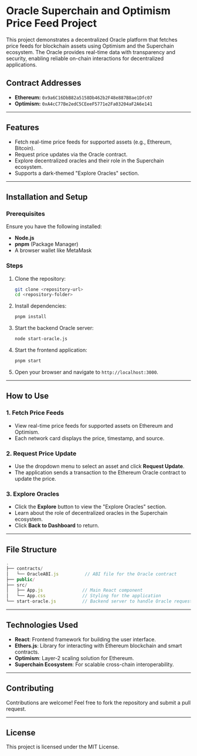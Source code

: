 # Oracle Superchain and Optimism Price Feed Project

This project demonstrates a decentralized Oracle platform that fetches price feeds for blockchain assets using Optimism and the Superchain ecosystem. The Oracle provides real-time data with transparency and security, enabling reliable on-chain interactions for decentralized applications.

## Contract Addresses
- **Ethereum:** `0x9a6C16DbB82a5158Db462b2F48e887B8ae1Dfc07`
- **Optimism:** `0xA4cC77Be2edC5CEeeF5771e2Fa03204aF2A6e141`

---

## Features
- Fetch real-time price feeds for supported assets (e.g., Ethereum, Bitcoin).
- Request price updates via the Oracle contract.
- Explore decentralized oracles and their role in the Superchain ecosystem.
- Supports a dark-themed "Explore Oracles" section.

---

## Installation and Setup

### Prerequisites
Ensure you have the following installed:
- **Node.js**
- **pnpm** (Package Manager)
- A browser wallet like MetaMask

### Steps
1. Clone the repository:
   ```bash
   git clone <repository-url>
   cd <repository-folder>
   ```

2. Install dependencies:
   ```bash
   pnpm install
   ```

3. Start the backend Oracle server:
   ```bash
   node start-oracle.js
   ```

4. Start the frontend application:
   ```bash
   pnpm start
   ```

5. Open your browser and navigate to `http://localhost:3000`.

---

## How to Use

### 1. Fetch Price Feeds
- View real-time price feeds for supported assets on Ethereum and Optimism.
- Each network card displays the price, timestamp, and source.

### 2. Request Price Update
- Use the dropdown menu to select an asset and click **Request Update**.
- The application sends a transaction to the Ethereum Oracle contract to update the price.

### 3. Explore Oracles
- Click the **Explore** button to view the "Explore Oracles" section.
- Learn about the role of decentralized oracles in the Superchain ecosystem.
- Click **Back to Dashboard** to return.

---

## File Structure
```jsx
.
├── contracts/
│   └── OracleABI.js          // ABI file for the Oracle contract
├── public/
├── src/
│   ├── App.js               // Main React component
│   └── App.css              // Styling for the application
└── start-oracle.js          // Backend server to handle Oracle requests
```

---

## Technologies Used
- **React**: Frontend framework for building the user interface.
- **Ethers.js**: Library for interacting with Ethereum blockchain and smart contracts.
- **Optimism**: Layer-2 scaling solution for Ethereum.
- **Superchain Ecosystem**: For scalable cross-chain interoperability.

---

## Contributing
Contributions are welcome! Feel free to fork the repository and submit a pull request.

---

## License
This project is licensed under the MIT License.

